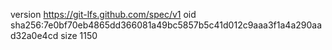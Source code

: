 version https://git-lfs.github.com/spec/v1
oid sha256:7e0bf70eb4865dd366081a49bc5857b5c41d012c9aaa3f1a4a290aad32a0e4cd
size 1150
